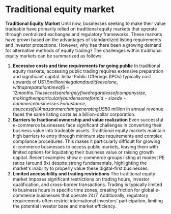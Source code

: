 # Traditional equity market

**Traditional Equity Market** Until now, businesses seeking to make their value tradeable have primarily relied on traditional equity markets that operate through centralized exchanges and regulatory frameworks. These markets have grown based on the advantages of standardized listing requirements and investor protections. However, why has there been a growing demand for alternative methods of equity trading? The challenges within traditional equity markets can be summarized as follows:

1. **Excessive costs and time requirements for going public** In traditional equity markets, accessing public trading requires extensive preparation and significant capital. Initial Public Offerings (IPOs) typically cost upwards of US$1.5 million in legal and audit fees alone, with a preparation time of 6-12 months. These costs are largely fixed regardless of company size, making them particularly burdensome for mid-sized e-commerce businesses. For instance, a successful Amazon merchant generating US$50 million in annual revenue faces the same listing costs as a billion-dollar corporation.
2. **Barriers to fractional ownership and value realization** Even successful e-commerce businesses face significant challenges in converting their business value into tradeable assets. Traditional equity markets maintain high barriers to entry through minimum size requirements and complex compliance procedures. This makes it particularly difficult for growing e-commerce businesses to access public markets, leaving them with limited options for liquidating their business value or raising growth capital. Recent examples show e-commerce groups listing at modest PE ratios (around 8x) despite strong fundamentals, highlighting the market's inability to properly value these digital-first businesses.
3. **Limited accessibility and trading restrictions** The traditional equity market imposes significant restrictions on trading hours, investor qualification, and cross-border transactions. Trading is typically limited to business hours in specific time zones, creating friction for global e-commerce businesses that operate 24/7. Additionally, regulatory requirements often restrict international investors' participation, limiting the potential investor base and market efficiency.
